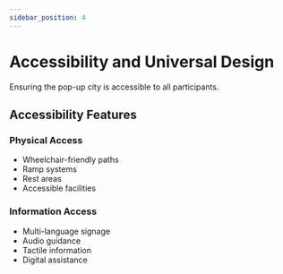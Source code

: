 ```yaml
---
sidebar_position: 4
---
```


# Accessibility and Universal Design

Ensuring the pop-up city is accessible to all participants.

## Accessibility Features

### Physical Access

- Wheelchair-friendly paths
- Ramp systems
- Rest areas
- Accessible facilities

### Information Access

- Multi-language signage
- Audio guidance
- Tactile information
- Digital assistance
